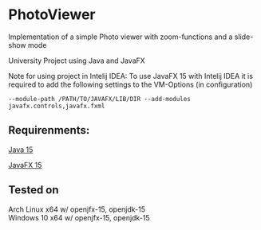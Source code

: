 # PhotoViewer

Implementation of a simple Photo viewer with zoom-functions and a slide-show mode

University Project using Java and JavaFX 

Note for using project in Intelij IDEA:
To use JavaFX 15 with Intelij IDEA it is required to add the following settings to the VM-Options (in configuration)
```
--module-path /PATH/TO/JAVAFX/LIB/DIR --add-modules javafx.controls,javafx.fxml
```

## Requirenments:
[Java 15](https://jdk.java.net/15/)

[JavaFX 15](https://gluonhq.com/products/javafx/)

## Tested on
Arch Linux x64 w/ openjfx-15, openjdk-15  
Windows 10 x64 w/ openjfx-15, openjdk-15
